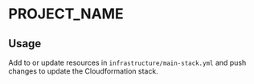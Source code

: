 # PROJECT_NAME

## Usage

Add to or update resources in ```infrastructure/main-stack.yml``` and push changes to update the Cloudformation stack.
